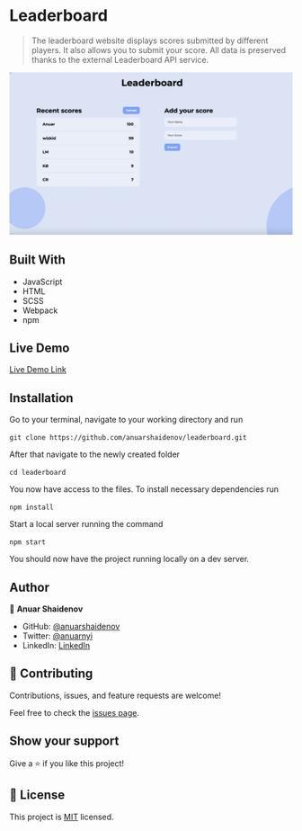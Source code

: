 # Leaderboard

> The leaderboard website displays scores submitted by different players. It also allows you to submit your score. All data is preserved thanks to the external Leaderboard API service.

![screenshot](./screenshot.png)

## Built With

- JavaScript
- HTML
- SCSS
- Webpack
- npm

## Live Demo

[Live Demo Link](https://anuarshaidenov.github.io/leaderboard/dist/)

## Installation

Go to your terminal, navigate to your working directory and run

`git clone https://github.com/anuarshaidenov/leaderboard.git`

After that navigate to the newly created folder

`cd leaderboard`

You now have access to the files.
To install necessary dependencies run

`npm install`

Start a local server running the command

`npm start`

You should now have the project running locally on a dev server.

## Author

👤 **Anuar Shaidenov**

- GitHub: [@anuarshaidenov](https://github.com/anuarshaidenov)
- Twitter: [@anuarnyi](https://twitter.com/anuarnyi)
- LinkedIn: [LinkedIn](https://www.linkedin.com/in/anuar-shaidenov-365a951b8/)

## 🤝 Contributing

Contributions, issues, and feature requests are welcome!

Feel free to check the [issues page](../../issues/).

## Show your support

Give a ⭐️ if you like this project!

## 📝 License

This project is [MIT](./MIT.md) licensed.
